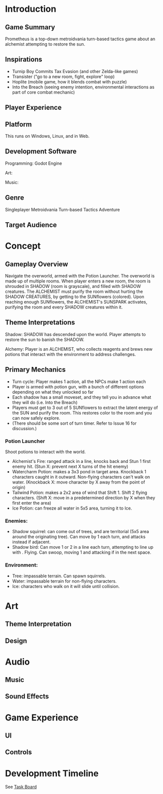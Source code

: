 # Introduction
## Game Summary
Prometheus is a top-down metroidvania turn-based tactics game about an alchemist attempting to restore the sun.

## Inspirations
* Turnip Boy Commits Tax Evasion (and other Zelda-like games)
* Transister ("go to a new room, fight, explore" loop)
* Hoplite (mobile game, how it blends combat with puzzle)
* Into the Breach (seeing enemy intention, environmental interactions as part of core combat mechanic)

## Player Experience

## Platform
This runs on Windows, Linux, and in Web.

## Development Software
Programming: Godot Engine

Art: 

Music: 

## Genre
Singleplayer Metroidvania Turn-based Tactics Adventure

## Target Audience


# Concept
## Gameplay Overview
Navigate the overworld, armed with the Potion Launcher.
The overworld is made up of multiple rooms. When player enters a new room, the room is shrouded in SHADOW (room is grayscale), and filled with SHADOW creatures.
The ALCHEMIST must purify the room without hurting the SHADOW CREATURES, by getting to the SUNflowers (colored).
Upon reaching enough SUNflowers, the ALCHEMIST's SUNSPARK activates, purifying the room and every SHADOW creatures within it.

## Theme Interpretations
Shadow: SHADOW has descended upon the world. Player attempts to restore the sun to banish the SHADOW.

Alchemy: Player is an ALCHEMIST, who collects reagents and brews new potions that interact with the environment to address challenges. 

## Primary Mechanics
* Turn cycle: Player makes 1 action, all the NPCs make 1 action each
* Player is armed with potion gun, with a bunch of different options depending on what they unlocked so far
* Each shadow has a small moveset, and they tell you in advance what they will do (i.e. Into the Breach)
* Players must get to 3 out of 5 SUNflowers to extract the latent energy of the SUN and purify the room. This restores color to the room and you can now safely explore.
* (There should be some sort of turn timer. Refer to Issue 16 for discussion.)

### Potion Launcher
Shoot potions to interact with the world.
* Alchemist's Fire: ranged attack in a line, knocks back and Stun 1 first enemy hit. (Stun X: prevent next X turns of the hit enemy)
* Watercharm Potion: makes a 3x3 pond in target area. Knockback 1 characters caught in it outward. Non-flying characters can't walk on water. (Knockback X: move character by X away from the point of origin)
* Tailwind Potion: makes a 2x2 area of wind that Shift 1. Shift 2 flying characters. (Shift X: move in a predetermined direction by X when they first enter the area)
* Ice Potion: can freeze all water in 5x5 area, turning it to Ice.

### Enemies:
* Shadow squirrel: can come out of trees, and are territorial (5x5 area around the originating tree). Can move by 1 each turn, and attacks instead if adjacent.
* Shadow bird: Can move 1 or 2 in a line each turn, attempting to line up with . Flying. Can swoop, moving 1 and attacking if in the next space.

### Environment:
* Tree: impassable terrain. Can spawn squirrels.
* Water: impassable terrain for non-flying characters.
* Ice: characters who walk on it will slide until collision.

# Art

## Theme Interpretation

## Design

# Audio

## Music

## Sound Effects

# Game Experience

## UI

## Controls

# Development Timeline
See [Task Board](https://github.com/orgs/BurntToaster-Pirate15/projects/1)

